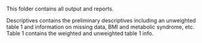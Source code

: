 This folder contains all output and reports.  

Descriptives contains the preliminary descriptives including an unweighted table 1 and information on missing data, BMI and metabolic syndrome, etc.  
Table 1 contains the weighted and unweighted table 1 info.  
